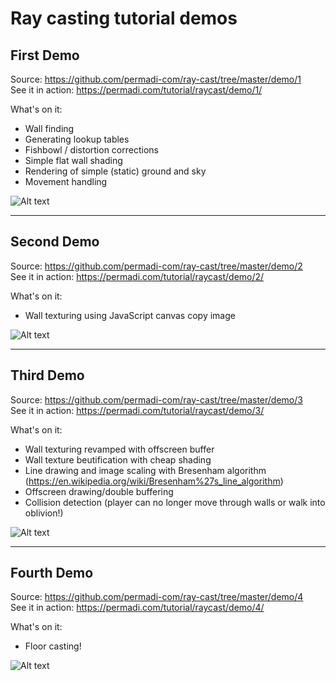 # Ray casting tutorial demos

## First Demo
Source: https://github.com/permadi-com/ray-cast/tree/master/demo/1
<br>See it in action: https://permadi.com/tutorial/raycast/demo/1/

What's on it:
* Wall finding
* Generating lookup tables
* Fishbowl / distortion corrections
* Simple flat wall shading
* Rendering of simple (static) ground and sky
* Movement handling

![Alt text](https://github.com/permadi-com/ray-cast/blob/master/demo1.png?raw=true "Demo Preview 1")
___
## Second Demo
Source: https://github.com/permadi-com/ray-cast/tree/master/demo/2
<br>See it in action: https://permadi.com/tutorial/raycast/demo/2/

What's on it:
* Wall texturing using JavaScript canvas copy image

![Alt text](https://github.com/permadi-com/ray-cast/blob/master/demo2.png?raw=true "Demo Preview 2")
___
## Third Demo
Source: https://github.com/permadi-com/ray-cast/tree/master/demo/3
<br>See it in action: https://permadi.com/tutorial/raycast/demo/3/

What's on it:
* Wall texturing revamped with offscreen buffer
* Wall texture beutification with cheap shading
* Line drawing and image scaling with Bresenham algorithm (https://en.wikipedia.org/wiki/Bresenham%27s_line_algorithm)
* Offscreen drawing/double buffering
* Collision detection (player can no longer move through walls or walk into oblivion!)

![Alt text](https://github.com/permadi-com/ray-cast/blob/master/demo3.png?raw=true "Demo Preview 3")

___
## Fourth Demo
Source: https://github.com/permadi-com/ray-cast/tree/master/demo/4
<br>See it in action: https://permadi.com/tutorial/raycast/demo/4/

What's on it:
* Floor casting!

![Alt text](https://github.com/permadi-com/ray-cast/blob/master/demo4.png?raw=true "Demo Preview 4")

